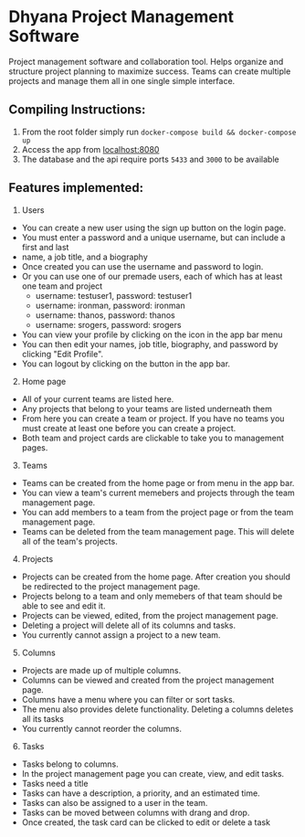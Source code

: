 # Dhyana Project Management Software

Project management software and collaboration tool. Helps organize and 
structure project planning to maximize success. Teams can create multiple
projects and manage them all in one single simple interface. 

## Compiling Instructions:
1. From the root folder simply run ```docker-compose build && docker-compose up```
2. Access the app from [localhost:8080](http://localhost:8080/)
3. The database and the api require ports ```5433``` and ```3000``` to be available

## Features implemented:
1. Users
 - You can create a new user using the sign up button on the login page.
 - You must enter a password and a unique username, but can include a first and last 
 - name, a job title, and a biography
 - Once created you can use the username and password to login.
 - Or you can use one of our premade users, each of which has at least one team and project
    - username: testuser1, password: testuser1
    - username: ironman, password: ironman
    - username: thanos, password: thanos
    - username: srogers, password: srogers
 - You can view your profile by clicking on the icon in the app bar menu
 - You can then edit your names, job title, biography, and password by 
clicking "Edit Profile".
 - You can logout by clicking on the button in the app bar.

2. Home page
 - All of your current teams are listed here.
 - Any projects that belong to your teams are listed underneath them
 - From here you can create a team or project. If you have no teams you
must create at least one before you can create a project.
 - Both team and project cards are clickable to take you to management pages.

3. Teams
 - Teams can be created from the home page or from menu in the app bar.
 - You can view a team's current memebers and projects through the team management page.
 - You can add members to a team from the project page or from the team management page.
 - Teams can be deleted from the team management page. This will delete all of the team's projects.

4. Projects
 - Projects can be created from the home page. After creation you should be redirected to
the project management page.
 - Projects belong to a team and only memebers of that team should be able to see and edit it.
 - Projects can be viewed, edited, from the project management page.
 - Deleting a project will delete all of its columns and tasks.
 - You currently cannot assign a project to a new team.

5. Columns
 - Projects are made up of multiple columns.
 - Columns can be viewed and created from the project management page.
 - Columns have a menu where you can filter or sort tasks.
 - The menu also provides delete functionality. Deleting a columns 
deletes all its tasks
 - You currently cannot reorder the columns.

6. Tasks
 - Tasks belong to columns.
 - In the project management page you can create, view, and edit tasks.
 - Tasks need a title
 - Tasks can have a description, a priority, and an estimated time.
 - Tasks can also be assigned to a user in the team.
 - Tasks can be moved between columns with drang and drop.
 - Once created, the task card can be clicked to edit or delete a task
